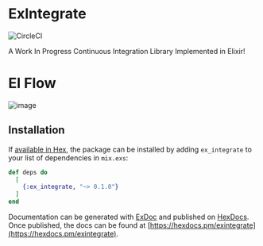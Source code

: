 # ExIntegrate

![CircleCI](https://img.shields.io/circleci/build/github/samrose/ex_integrate)

A Work In Progress Continuous Integration Library Implemented in Elixir!


# EI Flow

![image](https://user-images.githubusercontent.com/115821/149588633-94a8c673-bfa9-4935-9e19-8555d73e3fb8.png)



## Installation

If [available in Hex](https://hex.pm/docs/publish), the package can be installed
by adding `ex_integrate` to your list of dependencies in `mix.exs`:

```elixir
def deps do
  [
    {:ex_integrate, "~> 0.1.0"}
  ]
end
```

Documentation can be generated with [ExDoc](https://github.com/elixir-lang/ex_doc)
and published on [HexDocs](https://hexdocs.pm). Once published, the docs can
be found at [https://hexdocs.pm/exintegrate](https://hexdocs.pm/exintegrate).

